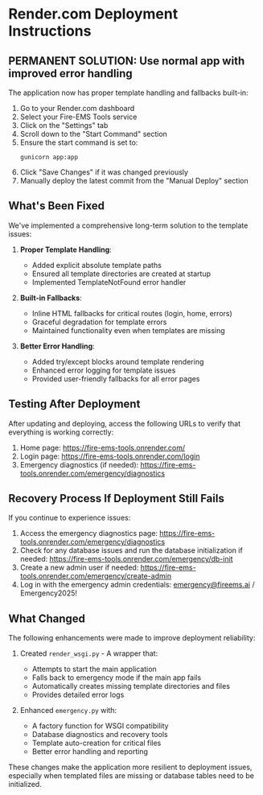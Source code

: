 # Render.com Deployment Instructions

## PERMANENT SOLUTION: Use normal app with improved error handling

The application now has proper template handling and fallbacks built-in:

1. Go to your Render.com dashboard
2. Select your Fire-EMS Tools service
3. Click on the "Settings" tab
4. Scroll down to the "Start Command" section
5. Ensure the start command is set to:
   ```
   gunicorn app:app
   ```
6. Click "Save Changes" if it was changed previously
7. Manually deploy the latest commit from the "Manual Deploy" section

## What's Been Fixed

We've implemented a comprehensive long-term solution to the template issues:

1. **Proper Template Handling**:
   - Added explicit absolute template paths
   - Ensured all template directories are created at startup
   - Implemented TemplateNotFound error handler

2. **Built-in Fallbacks**:
   - Inline HTML fallbacks for critical routes (login, home, errors)
   - Graceful degradation for template errors
   - Maintained functionality even when templates are missing

3. **Better Error Handling**:
   - Added try/except blocks around template rendering
   - Enhanced error logging for template issues
   - Provided user-friendly fallbacks for all error pages

## Testing After Deployment

After updating and deploying, access the following URLs to verify that everything is working correctly:

1. Home page: https://fire-ems-tools.onrender.com/
2. Login page: https://fire-ems-tools.onrender.com/login
3. Emergency diagnostics (if needed): https://fire-ems-tools.onrender.com/emergency/diagnostics

## Recovery Process If Deployment Still Fails

If you continue to experience issues:

1. Access the emergency diagnostics page: https://fire-ems-tools.onrender.com/emergency/diagnostics
2. Check for any database issues and run the database initialization if needed: https://fire-ems-tools.onrender.com/emergency/db-init
3. Create a new admin user if needed: https://fire-ems-tools.onrender.com/emergency/create-admin
4. Log in with the emergency admin credentials: emergency@fireems.ai / Emergency2025!

## What Changed

The following enhancements were made to improve deployment reliability:

1. Created `render_wsgi.py` - A wrapper that:
   - Attempts to start the main application
   - Falls back to emergency mode if the main app fails
   - Automatically creates missing template directories and files
   - Provides detailed error logs

2. Enhanced `emergency.py` with:
   - A factory function for WSGI compatibility
   - Database diagnostics and recovery tools
   - Template auto-creation for critical files
   - Better error handling and reporting

These changes make the application more resilient to deployment issues, especially when templated files are missing or database tables need to be initialized.